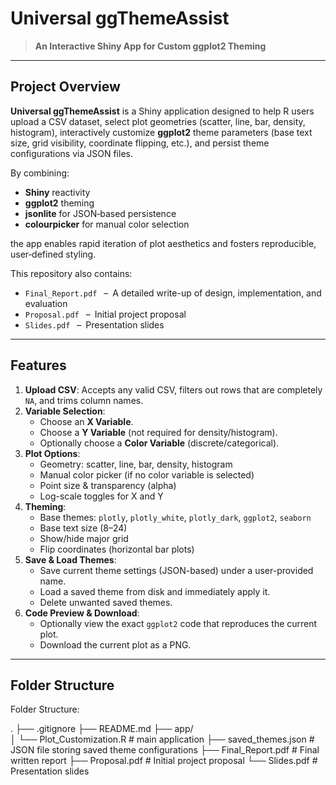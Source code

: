 # Universal ggThemeAssist

> **An Interactive Shiny App for Custom ggplot2 Theming**

---

## Project Overview

**Universal ggThemeAssist** is a Shiny application designed to help R users upload a CSV dataset, select plot geometries (scatter, line, bar, density, histogram), interactively customize **ggplot2** theme parameters (base text size, grid visibility, coordinate flipping, etc.), and persist theme configurations via JSON files.

By combining:

- **Shiny** reactivity
- **ggplot2** theming
- **jsonlite** for JSON‐based persistence
- **colourpicker** for manual color selection

the app enables rapid iteration of plot aesthetics and fosters reproducible, user‐defined styling.

This repository also contains:

- `Final_Report.pdf`  – A detailed write-up of design, implementation, and evaluation
- `Proposal.pdf`  – Initial project proposal
- `Slides.pdf`  – Presentation slides

---

## Features

1. **Upload CSV**: Accepts any valid CSV, filters out rows that are completely `NA`, and trims column names.
2. **Variable Selection**:
   - Choose an **X Variable**.
   - Choose a **Y Variable** (not required for density/histogram).
   - Optionally choose a **Color Variable** (discrete/categorical).
3. **Plot Options**:
   - Geometry: scatter, line, bar, density, histogram
   - Manual color picker (if no color variable is selected)
   - Point size & transparency (alpha)
   - Log-scale toggles for X and Y
4. **Theming**:
   - Base themes: `plotly`, `plotly_white`, `plotly_dark`, `ggplot2`, `seaborn`
   - Base text size (8–24)
   - Show/hide major grid
   - Flip coordinates (horizontal bar plots)
5. **Save & Load Themes**:
   - Save current theme settings (JSON-based) under a user-provided name.
   - Load a saved theme from disk and immediately apply it.
   - Delete unwanted saved themes.
6. **Code Preview & Download**:
   - Optionally view the exact `ggplot2` code that reproduces the current plot.
   - Download the current plot as a PNG.

---

## Folder Structure

Folder Structure:

.
├── .gitignore
├── README.md
├── app/  
│ └── Plot_Customization.R # main application
├── saved_themes.json # JSON file storing saved theme configurations
├── Final_Report.pdf # Final written report
├── Proposal.pdf # Initial project proposal
└── Slides.pdf # Presentation slides
